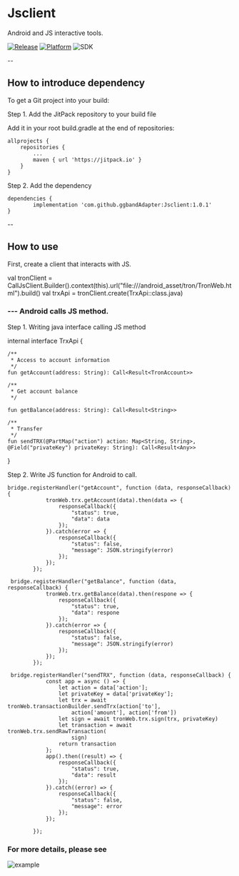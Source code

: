 # Jsclient
Android and JS interactive tools.

[![Release](https://jitpack.io/v/ggbandAdapter/Jsclient.svg)](https://jitpack.io/#ggbandAdapter/Jsclient)
[![Platform](https://img.shields.io/badge/platform-android-green.svg)](http://developer.android.com/index.html)
![SDK](https://img.shields.io/badge/SDK-15%2B-green.svg)

--

## How to introduce dependency

To get a Git project into your build:

Step 1. Add the JitPack repository to your build file

Add it in your root build.gradle at the end of repositories:

	allprojects {
		repositories {
			...
			maven { url 'https://jitpack.io' }
		}
	}

Step 2. Add the dependency

	dependencies {
	        implementation 'com.github.ggbandAdapter:Jsclient:1.0.1'
	}


--

## How to use

First, create a client that interacts with JS.

   val tronClient = CallJsClient.Builder().context(this).url("file:///android_asset/tron/TronWeb.html").build()
   val trxApi = tronClient.create(TrxApi::class.java)
   
### --- Android calls JS method.

Step 1. Writing java interface calling JS method
   
  internal interface TrxApi {

    /**
     * Access to account information
     */
    fun getAccount(address: String): Call<Result<TronAccount>>

    /**
     * Get account balance
     */

    fun getBalance(address: String): Call<Result<String>>

    /**
     * Transfer
     */
    fun sendTRX(@PartMap("action") action: Map<String, String>, @Field("privateKey") privateKey: String): Call<Result<Any>>
  }

Step 2. Write JS function for Android to call.

    bridge.registerHandler("getAccount", function (data, responseCallback) {
                tronWeb.trx.getAccount(data).then(data => {
                    responseCallback({
                        "status": true,
                        "data": data
                    });
                }).catch(error => {
                    responseCallback({
                        "status": false,
                        "message": JSON.stringify(error)
                    });
                });
            });

     bridge.registerHandler("getBalance", function (data, responseCallback) {
                tronWeb.trx.getBalance(data).then(respone => {
                    responseCallback({
                        "status": true,
                        "data": respone
                    });
                }).catch(error => {
                    responseCallback({
                        "status": false,
                        "message": JSON.stringify(error)
                    });
                });
            });

     bridge.registerHandler("sendTRX", function (data, responseCallback) {
                const app = async () => {
                    let action = data['action'];
                    let privateKey = data['privateKey'];
                    let trx = await tronWeb.transactionBuilder.sendTrx(action['to'],
                        action['amount'], action['from'])
                    let sign = await tronWeb.trx.sign(trx, privateKey)
                    let transaction = await tronWeb.trx.sendRawTransaction(
                        sign)
                    return transaction
                };
                app().then((result) => {
                    responseCallback({
                        "status": true,
                        "data": result
                    });
                }).catch((error) => {
                    responseCallback({
                        "status": false,
                        "message": error
                    });
                });

            });
	    
### For more details, please see
![example](https://github.com/ggbandAdapter/Jsclient/tree/master/app)
